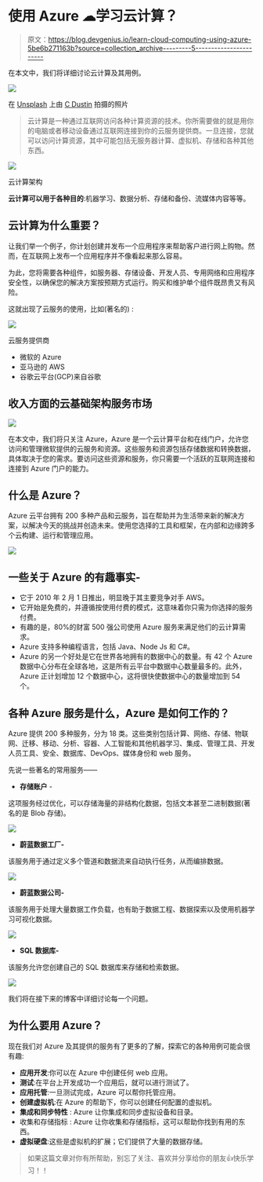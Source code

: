# 使用 Azure ☁学习云计算？

> 原文：<https://blog.devgenius.io/learn-cloud-computing-using-azure-5be6b271163b?source=collection_archive---------5----------------------->

在本文中，我们将详细讨论云计算及其用例。

![](img/f94be1390c164cc020f899eb8cc6b735.png)

在 [Unsplash](https://unsplash.com?utm_source=medium&utm_medium=referral) 上由 [C Dustin](https://unsplash.com/@dianamia?utm_source=medium&utm_medium=referral) 拍摄的照片

> 云计算是一种通过互联网访问各种计算资源的技术。你所需要做的就是用你的电脑或者移动设备通过互联网连接到你的云服务提供商。一旦连接，您就可以访问计算资源，其中可能包括无服务器计算、虚拟机、存储和各种其他东西。

![](img/4e742b7e61a37371a5e0716d83b5a3a7.png)

云计算架构

**云计算可以用于各种目的**:机器学习、数据分析、存储和备份、流媒体内容等等。

## 云计算为什么重要？

让我们举一个例子，你计划创建并发布一个应用程序来帮助客户进行网上购物。然而，在互联网上发布一个应用程序并不像看起来那么容易。

为此，您将需要各种组件，如服务器、存储设备、开发人员、专用网络和应用程序安全性，以确保您的解决方案按预期方式运行。购买和维护单个组件既昂贵又有风险。

这就出现了云服务的使用，比如(著名的) :

![](img/685b650aa3069c630060c3c71127ce3c.png)

云服务提供商

*   微软的 Azure
*   亚马逊的 AWS
*   谷歌云平台(GCP)来自谷歌

## 收入方面的云基础架构服务市场

![](img/def01bab46dcf3812816e160424003b7.png)

在本文中，我们将只关注 Azure，Azure 是一个云计算平台和在线门户，允许您访问和管理微软提供的云服务和资源。这些服务和资源包括存储数据和转换数据，具体取决于您的需求。要访问这些资源和服务，你只需要一个活跃的互联网连接和连接到 Azure 门户的能力。

## 什么是 Azure？

Azure 云平台拥有 200 多种产品和云服务，旨在帮助并为生活带来新的解决方案，以解决今天的挑战并创造未来。使用您选择的工具和框架，在内部和边缘跨多个云构建、运行和管理应用。

![](img/0ec075ebcc1847cc73f7c1efdfb45d9b.png)

## 一些关于 Azure 的有趣事实-

*   它于 2010 年 2 月 1 日推出，明显晚于其主要竞争对手 AWS。
*   它开始是免费的，并遵循按使用付费的模式，这意味着你只需为你选择的服务付费。
*   有趣的是，80%的财富 500 强公司使用 Azure 服务来满足他们的云计算需求。
*   Azure 支持多种编程语言，包括 Java、Node Js 和 C#。
*   Azure 的另一个好处是它在世界各地拥有的数据中心的数量。有 42 个 Azure 数据中心分布在全球各地，这是所有云平台中数据中心数量最多的。此外，Azure 正计划增加 12 个数据中心，这将很快使数据中心的数量增加到 54 个。

## 各种 Azure 服务是什么，Azure 是如何工作的？

Azure 提供 200 多种服务，分为 18 类。这些类别包括计算、网络、存储、物联网、迁移、移动、分析、容器、人工智能和其他机器学习、集成、管理工具、开发人员工具、安全、数据库、DevOps、媒体身份和 web 服务。

先说一些著名的常用服务——

*   **存储账户** -

这项服务经过优化，可以存储海量的非结构化数据，包括文本甚至二进制数据(著名的是 Blob 存储)。

![](img/5a048f9f41a3f7f0226006b1469e4bf7.png)

*   **蔚蓝数据工厂-**

该服务用于通过定义多个管道和数据流来自动执行任务，从而编排数据。

![](img/b65a1cbe0518371d6ea716b1bc293a3d.png)

*   **蔚蓝数据公司-**

该服务用于处理大量数据工作负载，也有助于数据工程、数据探索以及使用机器学习可视化数据。

![](img/dc1a720c012de3027be6fc31ce7a8b13.png)

*   **SQL 数据库-**

该服务允许您创建自己的 SQL 数据库来存储和检索数据。

![](img/3ad992a81435c99a01a2cdc294e781df.png)

我们将在接下来的博客中详细讨论每一个问题。

## 为什么要用 Azure？

现在我们对 Azure 及其提供的服务有了更多的了解，探索它的各种用例可能会很有趣:

*   **应用开发**:你可以在 Azure 中创建任何 web 应用。
*   **测试**:在平台上开发成功一个应用后，就可以进行测试了。
*   **应用托管**:一旦测试完成，Azure 可以帮你托管应用。
*   **创建虚拟机**:在 Azure 的帮助下，你可以创建任何配置的虚拟机。
*   **集成和同步特性** : Azure 让你集成和同步虚拟设备和目录。
*   收集和存储指标 : Azure 让你收集和存储指标，这可以帮助你找到有用的东西。
*   **虚拟硬盘**:这些是虚拟机的扩展；它们提供了大量的数据存储。

> 如果这篇文章对你有所帮助，别忘了关注、喜欢并分享给你的朋友👍快乐学习！！